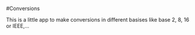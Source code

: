 #Conversions

This is a little app to make conversions in different basises like base 2, 8, 16 or IEEE,...

